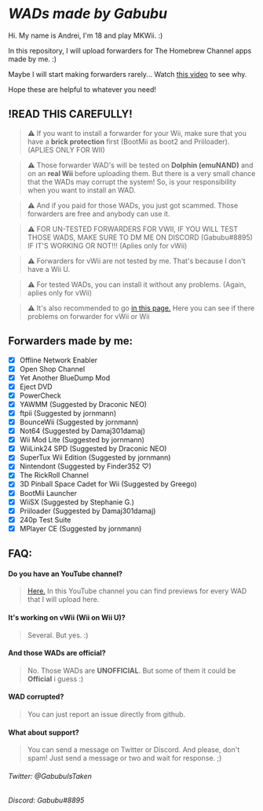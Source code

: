# _WADs made by Gabubu_
Hi. My name is Andrei, I'm 18 and play MKWii. :)

In this repository, I will upload forwarders for The Homebrew Channel apps made by me. :)

Maybe I will start making forwarders rarely... Watch [this video](https://youtu.be/tNe6uAM5cQE) to see why.

Hope these are helpful to whatever you need!

## !READ THIS CAREFULLY!
>⚠️ If you want to install a forwarder for your Wii, make sure that you have a **brick protection** first (BootMii as boot2 and Priiloader). (APLIES ONLY FOR WII)

>⚠️ Those forwarder WAD's will be tested on **Dolphin (emuNAND)** and on an **real Wii** before uploading them. But there is a very small chance that the WADs may corrupt the system! So, is your responsibility when you want to install an WAD.

>⚠️ And if you paid for those WADs, you just got scammed. Those forwarders are free and anybody can use it.

>⚠️ FOR UN-TESTED FORWARDERS FOR VWII, IF YOU WILL TEST THOSE WADS, MAKE SURE TO DM ME ON DISCORD (Gabubu#8895) IF IT'S WORKING OR NOT!!! (Aplies only for vWii)

>⚠️ Forwarders for vWii are not tested by me. That's because I don't have a Wii U.

>⚠️ For tested WADs, you can install it without any problems. (Again, aplies only for vWii)

>⚠️ It's also recommended to go [in this page.](https://github.com/GabubuAvailable/WADs-by-Gabubu/wiki/Forwarders-(WADs)) Here you can see if there problems on forwarder for vWii or Wii

## Forwarders made by me:
- [x] Offline Network Enabler
- [x] Open Shop Channel
- [x] Yet Another BlueDump Mod
- [x] Eject DVD
- [x] PowerCheck
- [x] YAWMM (Suggested by Draconic NEO)
- [x] ftpii (Suggested by jornmann)
- [x] BounceWii (Suggested by jornmann)
- [x] Not64 (Suggested by Damaj301damaj)
- [x] Wii Mod Lite (Suggested by jornmann)
- [x] WiiLink24 SPD (Suggested by Draconic NEO)
- [x] SuperTux Wii Edition (Suggested by jornmann)
- [x] Nintendont (Suggested by Finder352 ♡)
- [x] The RickRoll Channel
- [x] 3D Pinball Space Cadet for Wii (Suggested by Greego)
- [x] BootMii Launcher
- [X] WiiSX (Suggested by Stephanie G.)
- [x] Priiloader (Suggested by Damaj301damaj)
- [x] 240p Test Suite
- [x] MPlayer CE (Suggested by jornmann)

## FAQ:
#### Do you have an YouTube channel?
>[Here.](https://youtube.com/channel/UCmTUqZ62B-KrDhbzTuRdfAw)
>In this YouTube channel you can find previews for every WAD that I will upload here.

#### It's working on vWii (Wii on Wii U)?
>Several. But yes. :)

#### And those WADs are official?
>No. Those WADs are **UNOFFICIAL**. But some of them it could be **Official** i guess :)

#### WAD corrupted?
>You can just report an issue directly from github.

#### What about support?
>You can send a message on Twitter or Discord.
>And please, don't spam! Just send a message or two and wait for response. ;)

###### Twitter: @GabubuIsTaken

###### Discord: Gabubu#8895
